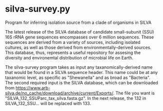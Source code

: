 # silva-survey.py
Program for inferring isolation source from a clade of organisms in SILVA

The latest release of the SILVA database of candidate small-subunit (SSU) 16S rRNA gene sequences encompasses over 6 million sequences. These sequences are derived from a variety of sources, including isolated cultures, as well as those derived from environmentally-derived sources. This database, thus, represents a useful repository for assesing the diversity and environemtal distribution of microbial life on Earth.

The silva-survey program takes as input any taxanomically-derived name that would be found in a SILVA sequence header. This name could be at any taxanomic level, as specific as "Shewanella" and as broad as "Bacteria". The second required input is the SILVA database, which can be downloaded from https://www.arb-silva.de/no_cache/download/archive/current/Exports/. The file you want is "SILVA_132_SSUParc_tax_silva.fasta.gz". In the next release, the 132 in SILVA_132_SSU... will be replaced with 133.


